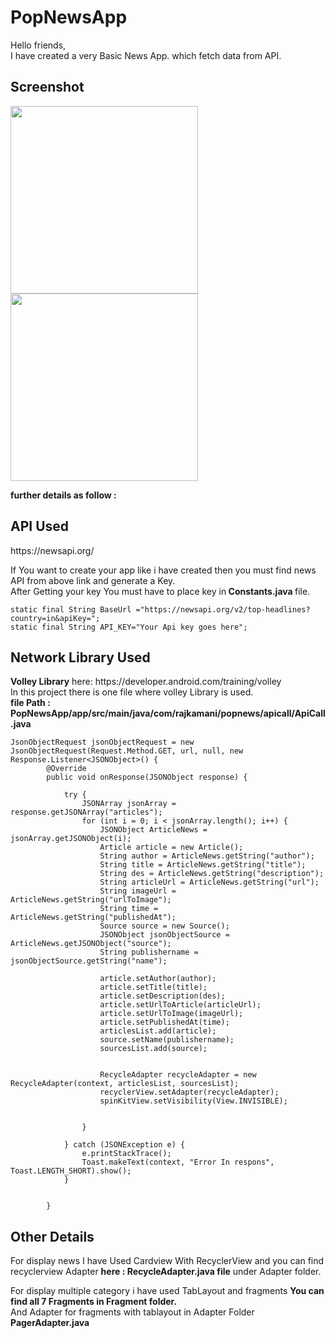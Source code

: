 # PopNewsApp

Hello friends,<br>
I have created a very Basic News App. which fetch data from API. 

<h2>Screenshot </h2>

<img src="https://user-images.githubusercontent.com/35796349/85946186-29f2d300-b960-11ea-9313-89432c388e6f.jpg" width="300" eight="550"/><span><img src="https://user-images.githubusercontent.com/35796349/85946187-2cedc380-b960-11ea-818e-4be013629f95.jpg" width="300" eight="550"/></span>

<b>further details as follow : </b>

<h2>API Used </h2>
 https://newsapi.org/
 <p> If You want to create your app like i have created then you must find news API from above link and generate a Key.
<br> After Getting your key You must have to place key in<b> Constants.java </b> file.<p>
   
    static final String BaseUrl ="https://newsapi.org/v2/top-headlines?country=in&apiKey=";
    static final String API_KEY="Your Api key goes here";

<h2>Network Library Used</h2>
  <b>Volley Library</b> here: https://developer.android.com/training/volley<br>
  In this project there is one file where volley Library is used.<br> <b>file Path : PopNewsApp/app/src/main/java/com/rajkamani/popnews/apicall/ApiCall.java </b>
   
    JsonObjectRequest jsonObjectRequest = new JsonObjectRequest(Request.Method.GET, url, null, new Response.Listener<JSONObject>() {
            @Override
            public void onResponse(JSONObject response) {

                try {
                    JSONArray jsonArray = response.getJSONArray("articles");
                    for (int i = 0; i < jsonArray.length(); i++) {
                        JSONObject ArticleNews = jsonArray.getJSONObject(i);
                        Article article = new Article();
                        String author = ArticleNews.getString("author");
                        String title = ArticleNews.getString("title");
                        String des = ArticleNews.getString("description");
                        String articleUrl = ArticleNews.getString("url");
                        String imageUrl = ArticleNews.getString("urlToImage");
                        String time = ArticleNews.getString("publishedAt");
                        Source source = new Source();
                        JSONObject jsonObjectSource = ArticleNews.getJSONObject("source");
                        String publishername = jsonObjectSource.getString("name");

                        article.setAuthor(author);
                        article.setTitle(title);
                        article.setDescription(des);
                        article.setUrlToArticle(articleUrl);
                        article.setUrlToImage(imageUrl);
                        article.setPublishedAt(time);
                        articlesList.add(article);
                        source.setName(publishername);
                        sourcesList.add(source);


                        RecycleAdapter recycleAdapter = new RecycleAdapter(context, articlesList, sourcesList);
                        recyclerView.setAdapter(recycleAdapter);
                        spinKitView.setVisibility(View.INVISIBLE);


                    }

                } catch (JSONException e) {
                    e.printStackTrace();
                    Toast.makeText(context, "Error In respons", Toast.LENGTH_SHORT).show();
                }


            }
  
<h2>Other Details</h2>
<p> For display news I have Used Cardview With RecyclerView and you can find recyclerview Adapter <b> here : RecycleAdapter.java file</b> under Adapter folder.</p>
<p> For display multiple category i have used TabLayout and fragments <b>You can find all 7 Fragments in Fragment folder.</b> <br>And Adapter for fragments with tablayout in Adapter Folder <b>PagerAdapter.java</b></p>
